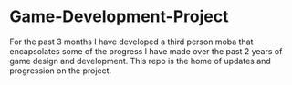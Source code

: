 # Game-Development-Project
For the past 3 months I have developed a third person moba that encapsolates some of the progress I have made over the past 2 years of game design and development. This repo is the home of updates and progression on the project.

